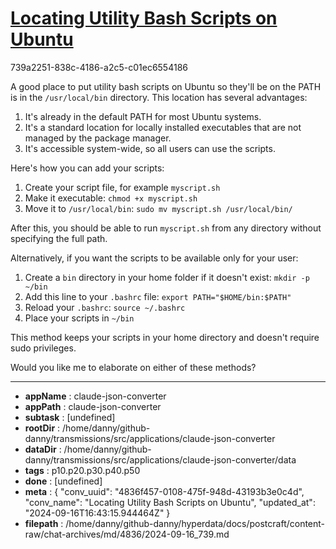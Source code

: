 # [Locating Utility Bash Scripts on Ubuntu](https://claude.ai/chat/4836f457-0108-475f-948d-43193b3e0c4d)

739a2251-838c-4186-a2c5-c01ec6554186

 A good place to put utility bash scripts on Ubuntu so they'll be on the PATH is in the `/usr/local/bin` directory. This location has several advantages:

1. It's already in the default PATH for most Ubuntu systems.
2. It's a standard location for locally installed executables that are not managed by the package manager.
3. It's accessible system-wide, so all users can use the scripts.

Here's how you can add your scripts:

1. Create your script file, for example `myscript.sh`
2. Make it executable: `chmod +x myscript.sh`
3. Move it to `/usr/local/bin`: `sudo mv myscript.sh /usr/local/bin/`

After this, you should be able to run `myscript.sh` from any directory without specifying the full path.

Alternatively, if you want the scripts to be available only for your user:

1. Create a `bin` directory in your home folder if it doesn't exist: `mkdir -p ~/bin`
2. Add this line to your `.bashrc` file: `export PATH="$HOME/bin:$PATH"`
3. Reload your `.bashrc`: `source ~/.bashrc`
4. Place your scripts in `~/bin`

This method keeps your scripts in your home directory and doesn't require sudo privileges.

Would you like me to elaborate on either of these methods?

---

* **appName** : claude-json-converter
* **appPath** : claude-json-converter
* **subtask** : [undefined]
* **rootDir** : /home/danny/github-danny/transmissions/src/applications/claude-json-converter
* **dataDir** : /home/danny/github-danny/transmissions/src/applications/claude-json-converter/data
* **tags** : p10.p20.p30.p40.p50
* **done** : [undefined]
* **meta** : {
  "conv_uuid": "4836f457-0108-475f-948d-43193b3e0c4d",
  "conv_name": "Locating Utility Bash Scripts on Ubuntu",
  "updated_at": "2024-09-16T16:43:15.944464Z"
}
* **filepath** : /home/danny/github-danny/hyperdata/docs/postcraft/content-raw/chat-archives/md/4836/2024-09-16_739.md
